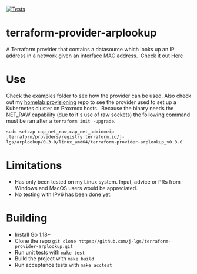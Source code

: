 [![Tests](https://github.com/j-lgs/terraform-provider-arplookup/actions/workflows/test.yml/badge.svg)](https://github.com/j-lgs/terraform-provider-arplookup/actions/workflows/test.yml)

# terraform-provider-arplookup
A Terraform provider that contains a datasource which looks up an IP address in a network given an interface MAC address.
​
Check it out [Here](https://registry.terraform.io/providers/j-lgs/arplookup/latest)
​
# Use
Check the examples folder to see how the provider can be used. Also check out my [homelab provisioning](https://github.com/j-lgs/provisioning) repo to see the provider used to set up a Kubernetes cluster on Proxmox hosts.
​
Because the binary needs the NET_RAW capability (due to it's use of raw sockets) the following command must be ran after a `terraform init -upgrade`.
```
sudo setcap cap_net_raw,cap_net_admin=eip .terraform/providers/registry.terraform.io/j-lgs/arplookup/0.3.0/linux_amd64/terraform-provider-arplookup_v0.3.0
```

# Limitations
+ Has only been tested on my Linux system. Input, advice or PRs from Windows and MacOS users would be appreciated.
+ No testing with IPv6 has been done yet.

# Building
+ Install Go 1.18+
+ Clone the repo `git clone https://github.com/j-lgs/terraform-provider-arplookup.git`
+ Run unit tests with `make test`
+ Build the project with `make build`
+ Run acceptance tests with `make acctest`
